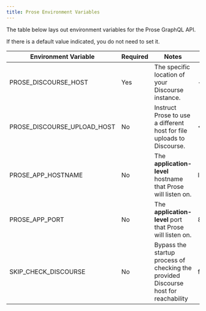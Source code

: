 ```yaml
---
title: Prose Environment Variables
---
```


The table below lays out environment variables for the Prose GraphQL API.

If there is a default value indicated, you do not need to set it.

| Environment Variable        | Required | Notes                                                                               | Default Value          | Example Value                        |
| --------------------------- | -------- | ----------------------------------------------------------------------------------- | ---------------------- | ------------------------------------ |
| PROSE_DISCOURSE_HOST        | Yes      | The specific location of your Discourse instance.                                   | -                      | https://discourse.example.com        |
| PROSE_DISCOURSE_UPLOAD_HOST | No       | Instruct Prose to use a different host for file uploads to Discourse.               | <PROSE_DISCOURSE_HOST> | https://upload.discourse.example.com |
| PROSE_APP_HOSTNAME          | No       | The **application-level** hostname that Prose will listen on.                       | localhost              | 0.0.0.0                              |
| PROSE_APP_PORT              | No       | The **application-level** port that Prose will listen on.                           | 80                     | 8080                                 |
| SKIP_CHECK_DISCOURSE        | No       | Bypass the startup process of checking the provided Discourse host for reachability | false                  | true                                 |
